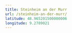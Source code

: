 ```yaml
---
title: Steinheim an der Murr
url: /steinheim-an-der-murr/
latitude: 48.965201500000006
longitude: 9.2789021
---
```

